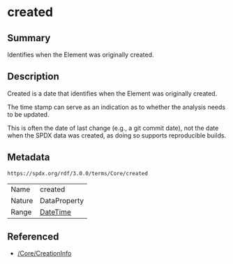 <!-- Automatically generated by spec-parser v2.3.0 on 2024-07-16T15:00:52.540788+00:00 -->
<!-- SPDX-License-Identifier: Community-Spec-1.0 -->

# created

## Summary

Identifies when the Element was originally created.


## Description

Created is a date that identifies when the Element was originally created.

The time stamp can serve as an indication as to whether the analysis needs to
be updated.

This is often the date of last change (e.g., a git commit date), not the date
when the SPDX data was created, as doing so supports reproducible builds.


## Metadata

`https://spdx.org/rdf/3.0.0/terms/Core/created`


| | |
|---|---|
| Name | created |
| Nature | DataProperty |
| Range | [DateTime](../Datatypes/DateTime.md) |




## Referenced

- [/Core/CreationInfo](../../Core/Classes/CreationInfo.md)

